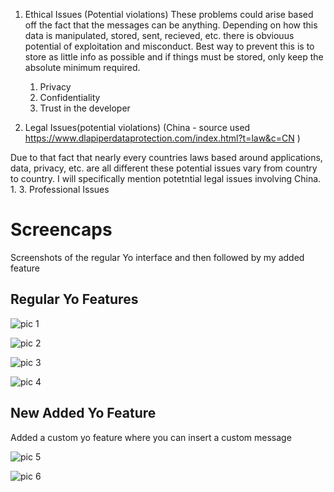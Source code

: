 1. Ethical Issues (Potential violations)
These problems could arise based off the fact that the messages can be anything. Depending on how this data is manipulated, stored, sent, recieved, etc. there is obviouus potential of exploitation and misconduct. Best way to prevent this is to store as little info as possible and if things must be stored, only keep the absolute minimum required.
      1. Privacy
      2. Confidentiality 
      3. Trust in the developer
      
2. Legal Issues(potential violations) 
(China - source used https://www.dlapiperdataprotection.com/index.html?t=law&c=CN )

Due to that fact that nearly every countries laws based around applications, data, privacy, etc. are all different these potential issues vary from country to country. I will specifically mention potetntial legal issues involving China.
      1.
3. Professional Issues

# Screencaps
Screenshots of the regular Yo interface and then followed by my added feature


## Regular Yo Features

![pic 1](https://github.com/mrcorydwhite/Midterm-Specs/blob/master/pics/1.PNG)

![pic 2](https://github.com/mrcorydwhite/Midterm-Specs/blob/master/pics/2.PNG)

![pic 3](https://github.com/mrcorydwhite/Midterm-Specs/blob/master/pics/3.PNG)

![pic 4](https://github.com/mrcorydwhite/Midterm-Specs/blob/master/pics/4.PNG)

## New Added Yo Feature
Added a custom yo feature where you can insert a custom message

![pic 5](https://github.com/mrcorydwhite/Midterm-Specs/blob/master/pics/5%20newfeature%20pt1.PNG)

![pic 6](https://github.com/mrcorydwhite/Midterm-Specs/blob/master/pics/6%20newfeature%20pt2.PNG)
